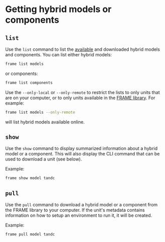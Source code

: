 # Getting hybrid models or components

## `list`

Use the `list` command to list the [available](https://frame-dev.epfl.ch) and downloaded hybrid models and components. You can list either hybrid models:
```bash
frame list models
```
or components:
```bash
frame list components
```

Use the `--only-local` or `--only-remote` to restrict the lists to only units that are on your computer, or to only units available in the [FRAME library](https://frame-dev.epfl.ch). For example:
```bash
frame list models --only-remote
```
will list hybrid models available online.


## `show`

Use the `show` command to display summarized information about a hybrid model or a component. This will also display the CLI command that can be used to download a unit (see below).

Example:

```bash
frame show model tandc
```


## `pull`

Use the `pull` command to download a hybrid model or a component from the FRAME library to your computer. If the unit's metadata contains information on how to setup an environment to run it, it will be created.

Example:

```bash
frame pull model tandc
```
